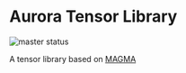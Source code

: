 # Aurora Tensor Library

![master status](https://travis-ci.org/AuroraDysis/aurora.svg?branch=master)

A tensor library based on [MAGMA](http://icl.cs.utk.edu/magma/index.html)

